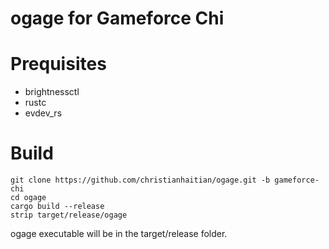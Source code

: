 # ogage for Gameforce Chi

Prequisites
===========
- brightnessctl
- rustc
- evdev_rs

Build
=====
```
git clone https://github.com/christianhaitian/ogage.git -b gameforce-chi
cd ogage
cargo build --release
strip target/release/ogage
```
ogage executable will be in the target/release folder.
